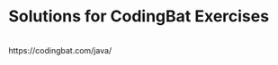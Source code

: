 <p align="center"><b><h1>Solutions for CodingBat Exercises</b></h1>
<br>https://codingbat.com/java/
</p>
